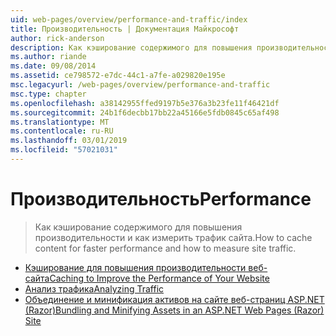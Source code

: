 ```yaml
---
uid: web-pages/overview/performance-and-traffic/index
title: Производительность | Документация Майкрософт
author: rick-anderson
description: Как кэширование содержимого для повышения производительности и как измерить трафик сайта.
ms.author: riande
ms.date: 09/08/2014
ms.assetid: ce798572-e7dc-44c1-a7fe-a029820e195e
msc.legacyurl: /web-pages/overview/performance-and-traffic
msc.type: chapter
ms.openlocfilehash: a38142955ffed9197b5e376a3b23fe11f46421df
ms.sourcegitcommit: 24b1f6decbb17bb22a45166e5fdb0845c65af498
ms.translationtype: MT
ms.contentlocale: ru-RU
ms.lasthandoff: 03/01/2019
ms.locfileid: "57021031"
---
```

<a name="performance"></a><span data-ttu-id="39bac-103">Производительность</span><span class="sxs-lookup"><span data-stu-id="39bac-103">Performance</span></span>
====================
> <span data-ttu-id="39bac-104">Как кэширование содержимого для повышения производительности и как измерить трафик сайта.</span><span class="sxs-lookup"><span data-stu-id="39bac-104">How to cache content for faster performance and how to measure site traffic.</span></span>


- [<span data-ttu-id="39bac-105">Кэширование для повышения производительности веб-сайта</span><span class="sxs-lookup"><span data-stu-id="39bac-105">Caching to Improve the Performance of Your Website</span></span>](15-caching-to-improve-the-performance-of-your-website.md)
- [<span data-ttu-id="39bac-106">Анализ трафика</span><span class="sxs-lookup"><span data-stu-id="39bac-106">Analyzing Traffic</span></span>](14-analyzing-traffic.md)
- [<span data-ttu-id="39bac-107">Объединение и минификация активов на сайте веб-страниц ASP.NET (Razor)</span><span class="sxs-lookup"><span data-stu-id="39bac-107">Bundling and Minifying Assets in an ASP.NET Web Pages (Razor) Site</span></span>](bundling-and-minifying-assets-in-an-aspnet-web-pages-razor-site.md)
